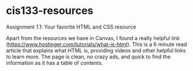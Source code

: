 # cis133-resources
Assignment 1.1: Your favorite HTML and CSS resource

Apart from the resources we have in Canvas, I found a really helpful link (https://www.hostinger.com/tutorials/what-is-html). This is a 6 minute read article that explains what HTML is, providing videos and other helpful links to learn more. The page is clean, no crazy ads, and quick to find the information as it has a table of contents. 
